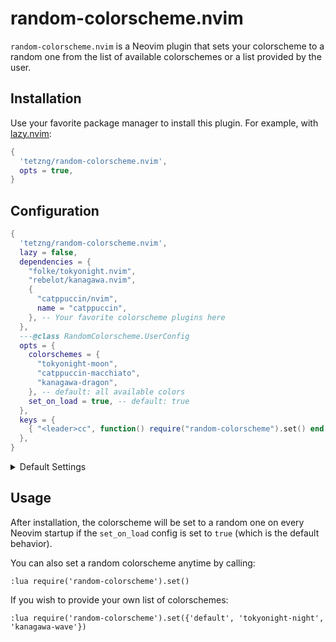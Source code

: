 # random-colorscheme.nvim

`random-colorscheme.nvim` is a Neovim plugin that sets your colorscheme to a random one from the list of available colorschemes or a list provided by the user.

## Installation

Use your favorite package manager to install this plugin. For example, with [lazy.nvim]('https://github.com/folke/lazy.nvim'):

```lua
{
  'tetzng/random-colorscheme.nvim',
  opts = true,
}
```

## Configuration

```lua
{
  'tetzng/random-colorscheme.nvim',
  lazy = false,
  dependencies = {
    "folke/tokyonight.nvim",
    "rebelot/kanagawa.nvim",
    {
      "catppuccin/nvim",
      name = "catppuccin",
    }, -- Your favorite colorscheme plugins here
  },
  ---@class RandomColorscheme.UserConfig
  opts = {
    colorschemes = {
      "tokyonight-moon",
      "catppuccin-macchiato",
      "kanagawa-dragon",
    }, -- default: all available colors
    set_on_load = true, -- default: true
  },
  keys = {
    { "<leader>cc", function() require("random-colorscheme").set() end, desc = "Set Random Colorscheme" },
  },
}
```

<details>
<summary>Default Settings</summary>

```lua
{
  colorschemes = <all available colorschemes>, ---@type string[]|nil
  set_on_load = true, ---@type boolean
}
```
</details>

## Usage

After installation, the colorscheme will be set to a random one on every Neovim startup if the `set_on_load` config is set to `true` (which is the default behavior).

You can also set a random colorscheme anytime by calling:

```vim
:lua require('random-colorscheme').set()
```

If you wish to provide your own list of colorschemes:

```vim
:lua require('random-colorscheme').set({'default', 'tokyonight-night', 'kanagawa-wave'})
```
